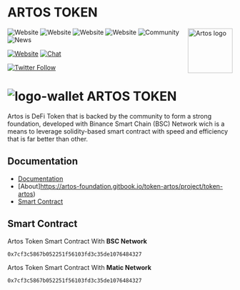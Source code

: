 # ARTOS TOKEN

<a href="https://artostoken.net/"><img align="right" width="100" src="https://1593371435-files.gitbook.io/~/files/v0/b/gitbook-x-prod.appspot.com/o/spaces%2FMeXg815S6IAHAKRbuW2H%2Fuploads%2FRkm8iwgiRB8EF9YydkoB%2Fartos-logo-tw.png?alt=media&token=dfe47bab-47da-4def-8bef-0293e0cdda25?raw=true" alt="Artos logo" /></a>

<img alt="Website" src="https://img.shields.io/website?down_color=red&down_message=Offline&label=Web&logo=wallet&up_color=green&up_message=Online&url=https%3A%2F%2Fartostoken.net%2F"> <img alt="Website" src="https://img.shields.io/website?down_color=red&down_message=Offline&label=dapp&logo=wallet&up_color=green&up_message=Online&url=https%3A%2F%2Fdapp.artostoken.net%2F"> <img alt="Website" src="https://img.shields.io/website?down_color=red&down_message=Offline&label=Mining&logo=wallet&up_color=green&up_message=Online&url=https%3A%2F%2Famc.artostoken.net%2F"> <img alt="Website" src="https://img.shields.io/website?down_color=red&down_message=Offline&label=NFT&logo=wallet&up_color=green&up_message=Online&url=https%3A%2F%2Fnft.artostoken.net%2F"> <img alt="Community" src="https://img.shields.io/website?down_color=red&down_message=Offline&label=Community&logo=wallet&up_color=green&up_message=Online&url=https%3A%2F%2Fcommunity.artostoken.net%2F"> <img alt="News" src="https://img.shields.io/website?down_color=red&down_message=Offline&label=News&logo=wallet&up_color=green&up_message=Online&url=https%3A%2F%2Fartostoken.com%2F">


[![Website](https://img.shields.io/badge/web-artos-blue.svg?style=flat-square)](http://artostoken.net/)
[![Chat](https://img.shields.io/badge/chat-artos_official-blue.svg?style=flat-square)](https://t.me/artos_official)

[![Twitter Follow](https://img.shields.io/twitter/follow/artos_official.svg?style=social&label=Follow)](https://twitter.com/artos_official)

# ![logo-wallet](https://user-images.githubusercontent.com/96391739/189418095-1edbb5e6-914a-4ca9-8481-f75642117012.png) ARTOS TOKEN

Artos is DeFi Token that is backed by the community to form a strong foundation, developed with Binance Smart Chain (BSC) Network wich is a means to leverage solidity-based smart contract with speed and efficiency that is far better than other.
## Documentation
- [Documentation](https://artos-foundation.gitbook.io/token-artos/)
- [About]https://artos-foundation.gitbook.io/token-artos/project/token-artos)
- [Smart Contract](https://artos-foundation.gitbook.io/token-artos/project/token-artos)
## Smart Contract
Artos Token Smart Contract With **BSC Network**

```sh
0x7cf3c5867b052251f56103fd3c35de1076484327
```
Artos Token Smart Contract With **Matic Network**

```sh
0x7cf3c5867b052251f56103fd3c35de1076484327
```
